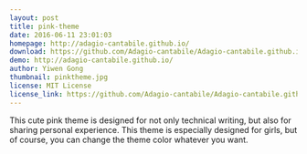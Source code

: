 ```yaml
---
layout: post
title: pink-theme
date: 2016-06-11 23:01:03
homepage: http://adagio-cantabile.github.io/
download: https://github.com/Adagio-cantabile/Adagio-cantabile.github.io/archive/master.zip
demo: http://adagio-cantabile.github.io/
author: Yiwen Gong
thumbnail: pinktheme.jpg
license: MIT License
license_link: https://github.com/Adagio-cantabile/Adagio-cantabile.github.io/blob/master/LICENSE.md
---
```


This cute pink theme is designed for not only technical writing, but also for sharing personal experience. This theme is especially designed for girls, but of course, you can change the theme color whatever you want.
